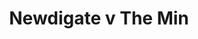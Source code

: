 ---
year: "2009"
serialNumber: "0371" 
game: "Newdigate"
title: "Newdigate v The Min"
gameLocation: "Newdigate"
gameDate: ""
result: ""
resultType: ""
type: "game"
---